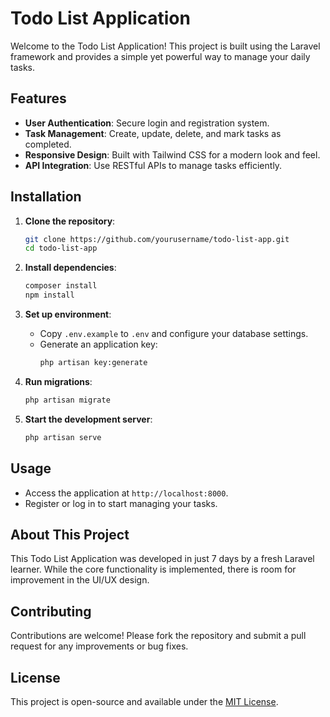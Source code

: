 # Todo List Application

Welcome to the Todo List Application! This project is built using the Laravel framework and provides a simple yet powerful way to manage your daily tasks.

## Features

- **User Authentication**: Secure login and registration system.
- **Task Management**: Create, update, delete, and mark tasks as completed.
- **Responsive Design**: Built with Tailwind CSS for a modern look and feel.
- **API Integration**: Use RESTful APIs to manage tasks efficiently.

## Installation

1. **Clone the repository**:
   ```bash
   git clone https://github.com/yourusername/todo-list-app.git
   cd todo-list-app
   ```

2. **Install dependencies**:
   ```bash
   composer install
   npm install
   ```

3. **Set up environment**:
   - Copy `.env.example` to `.env` and configure your database settings.
   - Generate an application key:
     ```bash
     php artisan key:generate
     ```

4. **Run migrations**:
   ```bash
   php artisan migrate
   ```

5. **Start the development server**:
   ```bash
   php artisan serve
   ```

## Usage

- Access the application at `http://localhost:8000`.
- Register or log in to start managing your tasks.

## About This Project

This Todo List Application was developed in just 7 days by a fresh Laravel learner. While the core functionality is implemented, there is room for improvement in the UI/UX design.

## Contributing

Contributions are welcome! Please fork the repository and submit a pull request for any improvements or bug fixes.

## License

This project is open-source and available under the [MIT License](LICENSE).
